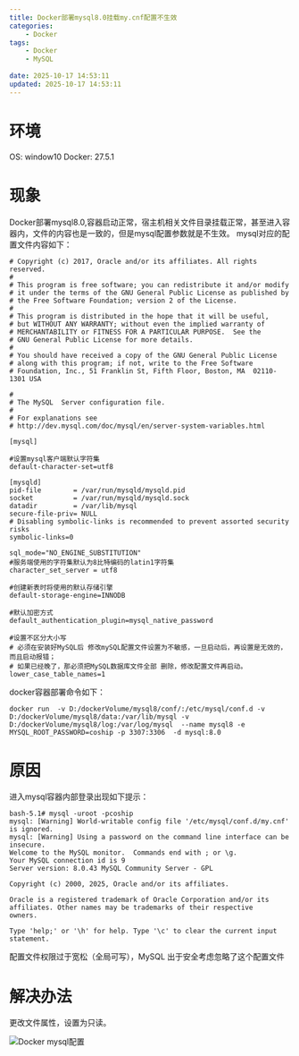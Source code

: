 ```yaml
---
title: Docker部署mysql8.0挂载my.cnf配置不生效
categories:
	- Docker
tags: 
	- Docker
	- MySQL
	
date: 2025-10-17 14:53:11
updated: 2025-10-17 14:53:11
---
```

<!-- toc -->
# <span id="inline-blue">环境</span>
OS:  window10
Docker: 27.5.1


# <span id="inline-blue">现象</span>
Docker部署mysql8.0,容器启动正常，宿主机相关文件目录挂载正常，甚至进入容器内，文件的内容也是一致的，但是mysql配置参数就是不生效。
mysql对应的配置文件内容如下：
```shell
# Copyright (c) 2017, Oracle and/or its affiliates. All rights reserved.
#
# This program is free software; you can redistribute it and/or modify
# it under the terms of the GNU General Public License as published by
# the Free Software Foundation; version 2 of the License.
#
# This program is distributed in the hope that it will be useful,
# but WITHOUT ANY WARRANTY; without even the implied warranty of
# MERCHANTABILITY or FITNESS FOR A PARTICULAR PURPOSE.  See the
# GNU General Public License for more details.
#
# You should have received a copy of the GNU General Public License
# along with this program; if not, write to the Free Software
# Foundation, Inc., 51 Franklin St, Fifth Floor, Boston, MA  02110-1301 USA

#
# The MySQL  Server configuration file.
#
# For explanations see
# http://dev.mysql.com/doc/mysql/en/server-system-variables.html

[mysql]

#设置mysql客户端默认字符集
default-character-set=utf8

[mysqld]
pid-file        = /var/run/mysqld/mysqld.pid
socket          = /var/run/mysqld/mysqld.sock
datadir         = /var/lib/mysql
secure-file-priv= NULL
# Disabling symbolic-links is recommended to prevent assorted security risks
symbolic-links=0

sql_mode="NO_ENGINE_SUBSTITUTION"
#服务端使用的字符集默认为8比特编码的latin1字符集
character_set_server = utf8

#创建新表时将使用的默认存储引擎
default-storage-engine=INNODB

#默认加密方式
default_authentication_plugin=mysql_native_password

#设置不区分大小写
# 必须在安装好MySQL后 修改mySQL配置文件设置为不敏感，一旦启动后，再设置是无效的，而且启动报错；
# 如果已经晚了，那必须把MySQL数据库文件全部 删除，修改配置文件再启动。
lower_case_table_names=1
```

docker容器部署命令如下：
```shell
docker run  -v D:/dockerVolume/mysql8/conf/:/etc/mysql/conf.d -v D:/dockerVolume/mysql8/data:/var/lib/mysql -v D:/dockerVolume/mysql8/log:/var/log/mysql  --name mysql8 -e MYSQL_ROOT_PASSWORD=coship -p 3307:3306  -d mysql:8.0
```

# <span id="inline-blue">原因</span>
进入mysql容器内部登录出现如下提示：
```shell
bash-5.1# mysql -uroot -pcoship
mysql: [Warning] World-writable config file '/etc/mysql/conf.d/my.cnf' is ignored.
mysql: [Warning] Using a password on the command line interface can be insecure.
Welcome to the MySQL monitor.  Commands end with ; or \g.
Your MySQL connection id is 9
Server version: 8.0.43 MySQL Community Server - GPL

Copyright (c) 2000, 2025, Oracle and/or its affiliates.

Oracle is a registered trademark of Oracle Corporation and/or its
affiliates. Other names may be trademarks of their respective
owners.

Type 'help;' or '\h' for help. Type '\c' to clear the current input statement.
```

配置文件权限过于宽松（全局可写），MySQL 出于安全考虑忽略了这个配置文件

# <span id="inline-blue">解决办法</span>
更改文件属性，设置为只读。

![Docker mysql配置](/images/docker/docker_20251017_001.png)

